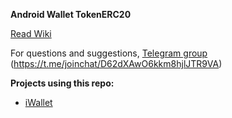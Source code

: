 **Android Wallet TokenERC20**

[Read Wiki](https://github.com/EasyToken/Android-Wallet-Token-ERC20/wiki)

For questions and suggestions, [Telegram group](https://t.me/joinchat/D62dXAwO6kkm8hjlJTR9VA) (https://t.me/joinchat/D62dXAwO6kkm8hjlJTR9VA)

**Projects using this repo:**
* [iWallet](https://play.google.com/store/apps/details?id=tech.insense.sensewalet)
